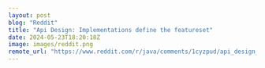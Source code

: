 ```yaml
---
layout: post
blog: "Reddit"
title: "Api Design: Implementations define the featureset"
date: 2024-05-23T18:20:18Z
image: images/reddit.png
remote_url: "https://www.reddit.com/r/java/comments/1cyzpud/api_design_implementations_define_the_featureset/"
---
```

